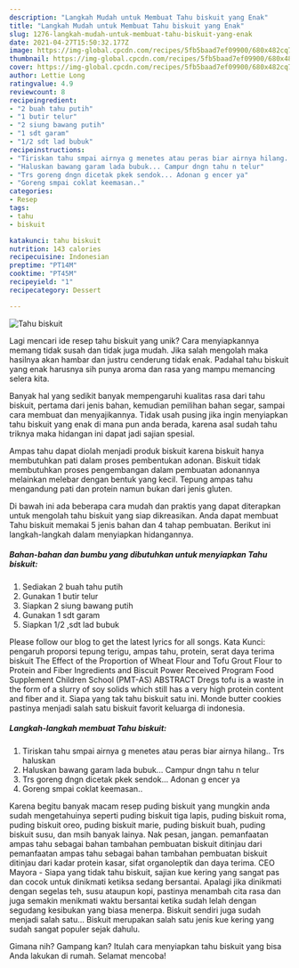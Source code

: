 ```yaml
---
description: "Langkah Mudah untuk Membuat Tahu biskuit yang Enak"
title: "Langkah Mudah untuk Membuat Tahu biskuit yang Enak"
slug: 1276-langkah-mudah-untuk-membuat-tahu-biskuit-yang-enak
date: 2021-04-27T15:50:32.177Z
image: https://img-global.cpcdn.com/recipes/5fb5baad7ef09900/680x482cq70/tahu-biskuit-foto-resep-utama.jpg
thumbnail: https://img-global.cpcdn.com/recipes/5fb5baad7ef09900/680x482cq70/tahu-biskuit-foto-resep-utama.jpg
cover: https://img-global.cpcdn.com/recipes/5fb5baad7ef09900/680x482cq70/tahu-biskuit-foto-resep-utama.jpg
author: Lettie Long
ratingvalue: 4.9
reviewcount: 8
recipeingredient:
- "2 buah tahu putih"
- "1 butir telur"
- "2 siung bawang putih"
- "1 sdt garam"
- "1/2 sdt lad bubuk"
recipeinstructions:
- "Tiriskan tahu smpai airnya g menetes atau peras biar airnya hilang.. Trs haluskan"
- "Haluskan bawang garam lada bubuk... Campur dngn tahu n telur"
- "Trs goreng dngn dicetak pkek sendok... Adonan g encer ya"
- "Goreng smpai coklat keemasan.."
categories:
- Resep
tags:
- tahu
- biskuit

katakunci: tahu biskuit 
nutrition: 143 calories
recipecuisine: Indonesian
preptime: "PT14M"
cooktime: "PT45M"
recipeyield: "1"
recipecategory: Dessert

---
```



![Tahu biskuit](https://img-global.cpcdn.com/recipes/5fb5baad7ef09900/680x482cq70/tahu-biskuit-foto-resep-utama.jpg)

Lagi mencari ide resep tahu biskuit yang unik? Cara menyiapkannya memang tidak susah dan tidak juga mudah. Jika salah mengolah maka hasilnya akan hambar dan justru cenderung tidak enak. Padahal tahu biskuit yang enak harusnya sih punya aroma dan rasa yang mampu memancing selera kita.

Banyak hal yang sedikit banyak mempengaruhi kualitas rasa dari tahu biskuit, pertama dari jenis bahan, kemudian pemilihan bahan segar, sampai cara membuat dan menyajikannya. Tidak usah pusing jika ingin menyiapkan tahu biskuit yang enak di mana pun anda berada, karena asal sudah tahu triknya maka hidangan ini dapat jadi sajian spesial.

Ampas tahu dapat diolah menjadi produk biskuit karena biskuit hanya membutuhkan pati dalam proses pembentukan adonan. Biskuit tidak membutuhkan proses pengembangan dalam pembuatan adonannya melainkan melebar dengan bentuk yang kecil. Tepung ampas tahu mengandung pati dan protein namun bukan dari jenis gluten.


Di bawah ini ada beberapa cara mudah dan praktis yang dapat diterapkan untuk mengolah tahu biskuit yang siap dikreasikan. Anda dapat membuat Tahu biskuit memakai 5 jenis bahan dan 4 tahap pembuatan. Berikut ini langkah-langkah dalam menyiapkan hidangannya.

<!--inarticleads1-->

##### Bahan-bahan dan bumbu yang dibutuhkan untuk menyiapkan Tahu biskuit:

1. Sediakan 2 buah tahu putih
1. Gunakan 1 butir telur
1. Siapkan 2 siung bawang putih
1. Gunakan 1 sdt garam
1. Siapkan 1/2 ,sdt lad bubuk


Please follow our blog to get the latest lyrics for all songs. Kata Kunci: pengaruh proporsi tepung terigu, ampas tahu, protein, serat daya terima biskuit The Effect of the Proportion of Wheat Flour and Tofu Grout Flour to Protein and Fiber Ingredients and Biscuit Power Received Program Food Supplement Children School (PMT-AS) ABSTRACT Dregs tofu is a waste in the form of a slurry of soy solids which still has a very high protein content and fiber and it. Siapa yang tak tahu biskuit satu ini. Monde butter cookies pastinya menjadi salah satu biskuit favorit keluarga di indonesia. 

<!--inarticleads2-->

##### Langkah-langkah membuat Tahu biskuit:

1. Tiriskan tahu smpai airnya g menetes atau peras biar airnya hilang.. Trs haluskan
1. Haluskan bawang garam lada bubuk... Campur dngn tahu n telur
1. Trs goreng dngn dicetak pkek sendok... Adonan g encer ya
1. Goreng smpai coklat keemasan..


Karena begitu banyak macam resep puding biskuit yang mungkin anda sudah mengetahuinya seperti puding biskuit tiga lapis, puding biskuit roma, puding biskuit oreo, puding biskuit marie, puding biskuit buah, puding biskuit susu, dan msih banyak lainya. Nak pesan, jangan. pemanfaatan ampas tahu sebagai bahan tambahan pembuatan biskuit ditinjau dari pemanfaatan ampas tahu sebagai bahan tambahan pembuatan biskuit ditinjau dari kadar protein kasar, sifat organoleptik dan daya terima. CEO Mayora - Siapa yang tidak tahu biskuit, sajian kue kering yang sangat pas dan cocok untuk dinikmati ketiksa sedang bersantai. Apalagi jika dinikmati dengan segelas teh, susu ataupun kopi, pastinya menambah cita rasa dan juga semakin menikmati waktu bersantai ketika sudah lelah dengan segudang kesibukan yang biasa menerpa. Biskuit sendiri juga sudah menjadi salah satu… Biskuit merupakan salah satu jenis kue kering yang sudah sangat populer sejak dahulu. 

Gimana nih? Gampang kan? Itulah cara menyiapkan tahu biskuit yang bisa Anda lakukan di rumah. Selamat mencoba!
